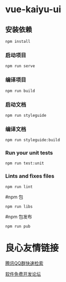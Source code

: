 # vue-kaiyu-ui

## 安装依赖
```
npm install
```

### 启动项目
```
npm run serve
```

### 编译项目
```
npm run build
```


### 启动文档
```
npm run styleguide
```

### 编译文档
```
npm run styleguide:build
```


### Run your unit tests
```
npm run test:unit
```

### Lints and fixes files
```
npm run lint
```
#npm 包
```
npm run libs

```
#npm 包发布
```
npm run pub
```


 # 良心友情链接

[腾讯QQ群快速检索](http://u.720life.cn/s/8cf73f7c)

[软件免费开发论坛](http://u.720life.cn/s/bbb01dc0)